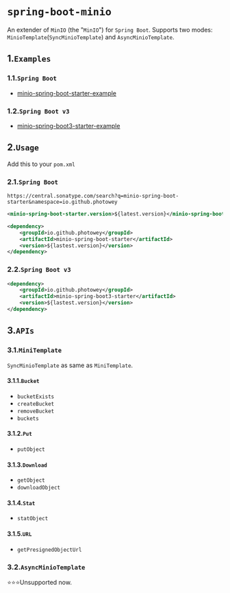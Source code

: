 # `spring-boot-minio`

An extender of `MinIO` (the "`MinIO`") for `Spring Boot`. Supports two modes: `MinioTemplate`(`SyncMinioTemplate`) and `AsyncMinioTemplate`.



## 1.`Examples`

### 1.1.`Spring Boot`

- [minio-spring-boot-starter-example](https://github.com/photowey/spring-boot-minio-examples)

### 1.2.`Spring Boot v3`

- [minio-spring-boot3-starter-example](https://github.com/photowey/spring-boot-minio-examples)



## 2.`Usage`

Add this to your `pom.xml`

### 2.1.`Spring Boot`

```http
https://central.sonatype.com/search?q=minio-spring-boot-starter&namespace=io.github.photowey
```

```xml
<minio-spring-boot-starter.version>${latest.version}</minio-spring-boot-starter.version>
```

```xml
<dependency>
    <groupId>io.github.photowey</groupId>
    <artifactId>minio-spring-boot-starter</artifactId>
    <version>${lastest.version}</version>
</dependency>
```



### 2.2.`Spring Boot v3`

```xml
<dependency>
    <groupId>io.github.photowey</groupId>
    <artifactId>minio-spring-boot3-starter</artifactId>
    <version>${lastest.version}</version>
</dependency>
```



## 3.`APIs`

### 3.1.`MiniTemplate`

`SyncMinioTemplate` as same as `MiniTemplate`.

#### 3.1.1.`Bucket`

- `bucketExists`
- `createBucket`
- `removeBucket`
- `buckets`

#### 3.1.2.`Put`

- `putObject`

#### 3.1.3.`Download`

- `getObject`
- `downloadObject`

#### 3.1.4.`Stat`

- `statObject`

#### 3.1.5.`URL`

- `getPresignedObjectUrl`



### 3.2.`AsyncMinioTemplate`

⭐⭐⭐Unsupported now.